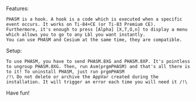 Features:
	
	PHASM is a hook. A hook is a code which is executed when a specific event occurs. It works on Ti-84+CE (or Ti-83 Premium CE).
	Furthermore, it's enough to press [Alpha] [X,T,O,n] to display a menu which allows you to go to any Lbl you want instantly.
	You can use PHASM and Cesium at the same time, they are compatible.
	

Setup:

	To use PHASM, you have to send PHASM.8XG and PHASM.8XP. It's pointless to ungroup PHASM.8XG. Then, run Asm(prgmPHASM) and that's all there is to it! To uninstall PHASM, just run prgmPHASM
	/!\ Do not delete or archive the AppVar created during the installation. It will trigger an error each time you will need it /!\

Have fun!
